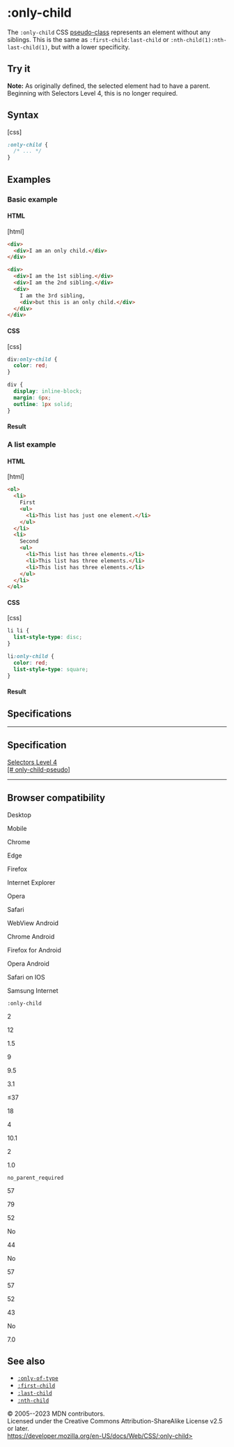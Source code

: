 :only-child
===========

The `:only-child` CSS [pseudo-class](pseudo-classes.md) represents an
element without any siblings. This is the same as
`:first-child:last-child` or `:nth-child(1):nth-last-child(1)`, but with
a lower specificity.

Try it
------

**Note:** As originally defined, the selected element had to have a
parent. Beginning with Selectors Level 4, this is no longer required.

Syntax
------

[css]

```css
:only-child {
  /* ... */
}
```

Examples
--------

### Basic example

#### HTML

[html]

```html
<div>
  <div>I am an only child.</div>
</div>

<div>
  <div>I am the 1st sibling.</div>
  <div>I am the 2nd sibling.</div>
  <div>
    I am the 3rd sibling,
    <div>but this is an only child.</div>
  </div>
</div>
```

#### CSS

[css]

```css
div:only-child {
  color: red;
}

div {
  display: inline-block;
  margin: 6px;
  outline: 1px solid;
}
```

#### Result

### A list example

#### HTML

[html]

```html
<ol>
  <li>
    First
    <ul>
      <li>This list has just one element.</li>
    </ul>
  </li>
  <li>
    Second
    <ul>
      <li>This list has three elements.</li>
      <li>This list has three elements.</li>
      <li>This list has three elements.</li>
    </ul>
  </li>
</ol>
```

#### CSS

[css]

```css
li li {
  list-style-type: disc;
}

li:only-child {
  color: red;
  list-style-type: square;
}
```

#### Result

Specifications
--------------

  ------------------------------------------------------------------------------------

Specification
  ------------------------------------------------------------------------------------

  [Selectors Level 4\
  [\#
  only-child-pseudo]](https://drafts.csswg.org/selectors/#only-child-pseudo)

  ------------------------------------------------------------------------------------

Browser compatibility
---------------------

Desktop

Mobile

Chrome

Edge

Firefox

Internet Explorer

Opera

Safari

WebView Android

Chrome Android

Firefox for Android

Opera Android

Safari on IOS

Samsung Internet

`:only-child`

2

12

1.5

9

9.5

3.1

≤37

18

4

10.1

2

1.0

`no_parent_required`

57

79

52

No

44

No

57

57

52

43

No

7.0

See also
--------

- [`:only-of-type`](:only-of-type)
- [`:first-child`](:first-child)
- [`:last-child`](:last-child)
- [`:nth-child`](:nth-child)

© 2005--2023 MDN contributors.\
Licensed under the Creative Commons Attribution-ShareAlike License v2.5
or later.\
https://developer.mozilla.org/en-US/docs/Web/CSS/:only-child>
